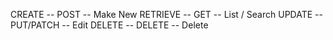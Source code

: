 CREATE -- POST -- Make New 
RETRIEVE -- GET -- List / Search UPDATE -- PUT/PATCH -- Edit 
DELETE -- DELETE -- Delete